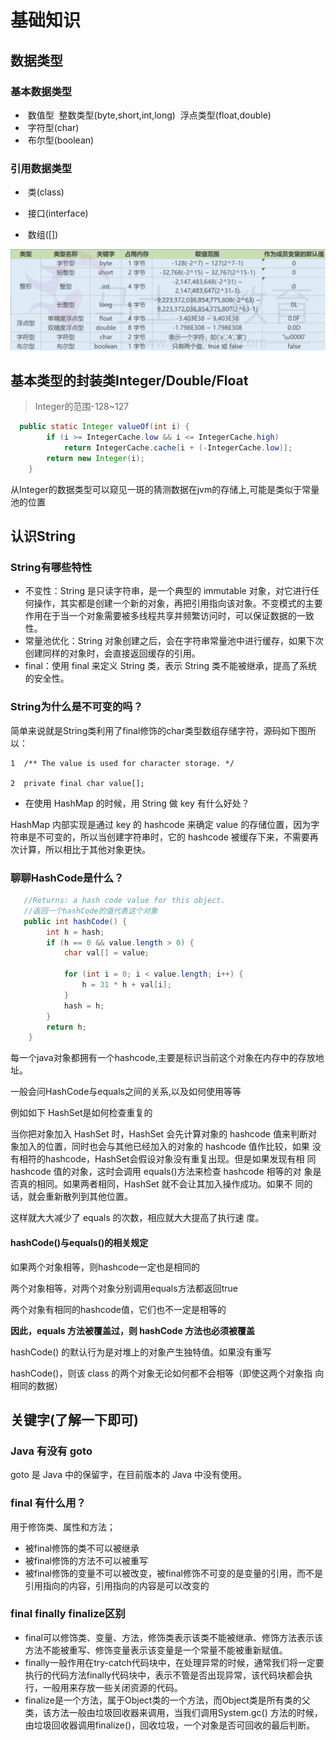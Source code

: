 # 基础知识

## 数据类型

### 基本数据类型

- ​ 数值型 
  ​ 整数类型(byte,short,int,long) 
  ​ 浮点类型(float,double)
- ​ 字符型(char)
- ​ 布尔型(boolean)

### 引用数据类型

- ​ 类(class)

- ​ 接口(interface)

- ​ 数组([])

![](_assets/base.png)

## 基本类型的封装类Integer/Double/Float

> Integer的范围-128~127

```java
  public static Integer valueOf(int i) {
        if (i >= IntegerCache.low && i <= IntegerCache.high)
            return IntegerCache.cache[i + (-IntegerCache.low)];
        return new Integer(i);
    }
```

从Integer的数据类型可以窥见一斑的猜测数据在jvm的存储上,可能是类似于常量池的位置

## 认识String

### String有哪些特性

- 不变性：String 是只读字符串，是一个典型的 immutable 对象，对它进行任何操作，其实都是创建一个新的对象，再把引用指向该对象。不变模式的主要作用在于当一个对象需要被多线程共享并频繁访问时，可以保证数据的一致性。
- 常量池优化：String 对象创建之后，会在字符串常量池中进行缓存，如果下次创建同样的对象时，会直接返回缓存的引用。
- final：使用 final 来定义 String 类，表示 String 类不能被继承，提高了系统的安全性。

### String为什么是不可变的吗？

简单来说就是String类利用了final修饰的char类型数组存储字符，源码如下图所以：

```
1  /** The value is used for character storage. */

2  private final char value[];
```

- 在使用 HashMap 的时候，用 String 做 key 有什么好处？

HashMap 内部实现是通过 key 的 hashcode 来确定 value 的存储位置，因为字符串是不可变的，所以当创建字符串时，它的 hashcode 被缓存下来，不需要再次计算，所以相比于其他对象更快。

### 聊聊HashCode是什么？

```java
   //Returns: a hash code value for this object.
   //返回一个hashCode的值代表这个对象 
   public int hashCode() {
        int h = hash;
        if (h == 0 && value.length > 0) {
            char val[] = value;

            for (int i = 0; i < value.length; i++) {
                h = 31 * h + val[i];
            }
            hash = h;
        }
        return h;
    }
```

每一个java对象都拥有一个hashcode,主要是标识当前这个对象在内存中的存放地址。

一般会问HashCode与equals之间的关系,以及如何使用等等

例如如下 HashSet是如何检查重复的

当你把对象加入 HashSet 时，HashSet 会先计算对象的 hashcode 值来判断对 象加入的位置，同时也会与其他已经加入的对象的 hashcode 值作比较，如果 没有相符的hashcode，HashSet会假设对象没有重复出现。但是如果发现有相 同 hashcode 值的对象，这时会调用 equals()方法来检查 hashcode 相等的对 象是否真的相同。如果两者相同，HashSet 就不会让其加入操作成功。如果不 同的话，就会重新散列到其他位置。

这样就大大减少了 equals 的次数，相应就大大提高了执行速 度。

#### hashCode()与equals()的相关规定

如果两个对象相等，则hashcode一定也是相同的 

两个对象相等，对两个对象分别调用equals方法都返回true 

两个对象有相同的hashcode值，它们也不一定是相等的

<B>因此，equals 方法被覆盖过，则 hashCode 方法也必须被覆盖</B>

hashCode() 的默认行为是对堆上的对象产生独特值。如果没有重写

hashCode()，则该 class 的两个对象无论如何都不会相等（即使这两个对象指 向相同的数据）



## 关键字(了解一下即可)

### Java 有没有 goto

goto 是 Java 中的保留字，在目前版本的 Java 中没有使用。

### final 有什么用？

用于修饰类、属性和方法；

- 被final修饰的类不可以被继承
- 被final修饰的方法不可以被重写
- 被final修饰的变量不可以被改变，被final修饰不可变的是变量的引用，而不是引用指向的内容，引用指向的内容是可以改变的

### final finally finalize区别

- final可以修饰类、变量、方法，修饰类表示该类不能被继承、修饰方法表示该方法不能被重写、修饰变量表示该变量是一个常量不能被重新赋值。
- finally一般作用在try-catch代码块中，在处理异常的时候，通常我们将一定要执行的代码方法finally代码块中，表示不管是否出现异常，该代码块都会执行，一般用来存放一些关闭资源的代码。
- finalize是一个方法，属于Object类的一个方法，而Object类是所有类的父类，该方法一般由垃圾回收器来调用，当我们调用System.gc() 方法的时候，由垃圾回收器调用finalize()，回收垃圾，一个对象是否可回收的最后判断。
